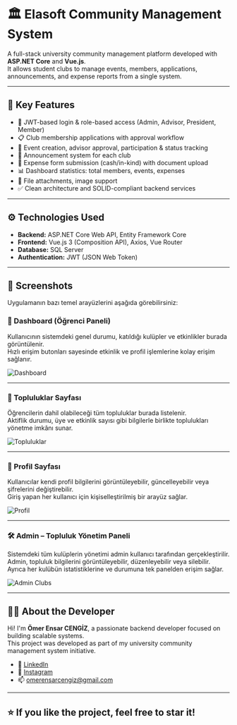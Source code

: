 # 🏛️ Elasoft Community Management System

A full-stack university community management platform developed with **ASP.NET Core** and **Vue.js**.  
It allows student clubs to manage events, members, applications, announcements, and expense reports from a single system.

---

## 🚀 Key Features

- 🔐 JWT-based login & role-based access (Admin, Advisor, President, Member)
- 📋 Club membership applications with approval workflow
- 📆 Event creation, advisor approval, participation & status tracking
- 📢 Announcement system for each club
- 🧾 Expense form submission (cash/in-kind) with document upload
- 📊 Dashboard statistics: total members, events, expenses
- 📎 File attachments, image support
- ✅ Clean architecture and SOLID-compliant backend services

---

## ⚙️ Technologies Used

- **Backend:** ASP.NET Core Web API, Entity Framework Core
- **Frontend:** Vue.js 3 (Composition API), Axios, Vue Router
- **Database:** SQL Server
- **Authentication:** JWT (JSON Web Token)

---

## 📸 Screenshots

Uygulamanın bazı temel arayüzlerini aşağıda görebilirsiniz:
### 🧭 Dashboard (Öğrenci Paneli)

Kullanıcının sistemdeki genel durumu, katıldığı kulüpler ve etkinlikler burada görüntülenir.  
Hızlı erişim butonları sayesinde etkinlik ve profil işlemlerine kolay erişim sağlanır.

![Dashboard](https://imgur.com/LeuYF9l.png)

---

### 👥 Topluluklar Sayfası

Öğrencilerin dahil olabileceği tüm topluluklar burada listelenir.  
Aktiflik durumu, üye ve etkinlik sayısı gibi bilgilerle birlikte toplulukları yönetme imkânı sunar.

![Topluluklar](https://imgur.com/SfpaTBx.png)

---

### 👤 Profil Sayfası

Kullanıcılar kendi profil bilgilerini görüntüleyebilir, güncelleyebilir veya şifrelerini değiştirebilir.  
Giriş yapan her kullanıcı için kişiselleştirilmiş bir arayüz sağlar.

![Profil](https://imgur.com/95J0ng6.png)

---
### 🛠️ Admin – Topluluk Yönetim Paneli

Sistemdeki tüm kulüplerin yönetimi admin kullanıcı tarafından gerçekleştirilir.  
Admin, topluluk bilgilerini görüntüleyebilir, düzenleyebilir veya silebilir.  
Ayrıca her kulübün istatistiklerine ve durumuna tek panelden erişim sağlar.

![Admin Clubs](https://imgur.com/undefined.png)

---

## 🙋‍♂️ About the Developer

Hi! I'm **Ömer Ensar CENGİZ**, a passionate backend developer focused on building scalable systems.  
This project was developed as part of my university community management system initiative.

- 🔗 [LinkedIn](https://www.linkedin.com/in/%C3%B6mer-ensar-cengiz-249a4825a/)
- 📸 [Instagram](https://www.instagram.com/omer.ensarr/)
- 📫 omerensarcengiz@gmail.com

---

## ⭐ If you like the project, feel free to star it!
